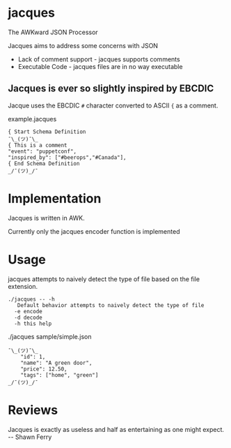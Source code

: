 # jacques
The AWKward JSON Processor

Jacques aims to address some concerns with JSON
* Lack of comment support - jacques supports comments
* Executable Code - jacques files are in no way executable

## Jacques is ever so slightly inspired by EBCDIC

Jacque uses the EBCDIC `#` character converted to ASCII `{` as a comment.

example.jacques
```
{ Start Schema Definition
¯\_(ツ)¯\_
{ This is a comment
"event": "puppetconf",
"inspired_by": ["#beerops","#Canada"],
{ End Schema Definition
_/¯(ツ)_/¯
```

# Implementation
Jacques is written in AWK.

Currently only the jacques encoder function is implemented

# Usage
jacques attempts to naively detect the type of file based on the file extension.

```
./jacques -- -h
   Default behavior attempts to naively detect the type of file
  -e encode
  -d decode
  -h this help
```


./jacques sample/simple.json
```
¯\_(ツ)¯\_
    "id": 1,
    "name": "A green door",
    "price": 12.50,
    "tags": ["home", "green"]
_/¯(ツ)_/¯
```

# Reviews

Jacques is exactly as useless and half as entertaining as one might expect. -- Shawn Ferry
